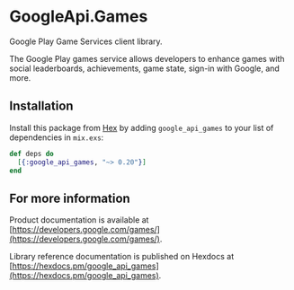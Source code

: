 # GoogleApi.Games

Google Play Game Services client library.

The Google Play games service allows developers to enhance games with social leaderboards, achievements, game state, sign-in with Google, and more.

## Installation

Install this package from [Hex](https://hex.pm) by adding
`google_api_games` to your list of dependencies in `mix.exs`:

```elixir
def deps do
  [{:google_api_games, "~> 0.20"}]
end
```

## For more information

Product documentation is available at [https://developers.google.com/games/](https://developers.google.com/games/).

Library reference documentation is published on Hexdocs at
[https://hexdocs.pm/google_api_games](https://hexdocs.pm/google_api_games).
